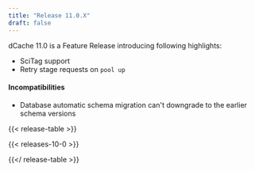 ```yaml
---
title: "Release 11.0.X"
draft: false
---
```

dCache 11.0 is a Feature Release introducing following highlights:
- SciTag support
- Retry stage requests on `pool up`

#### Incompatibilities
- Database automatic schema migration can't downgrade to the earlier schema versions

{{< release-table >}}

{{< releases-10-0 >}}

{{</ release-table >}}
